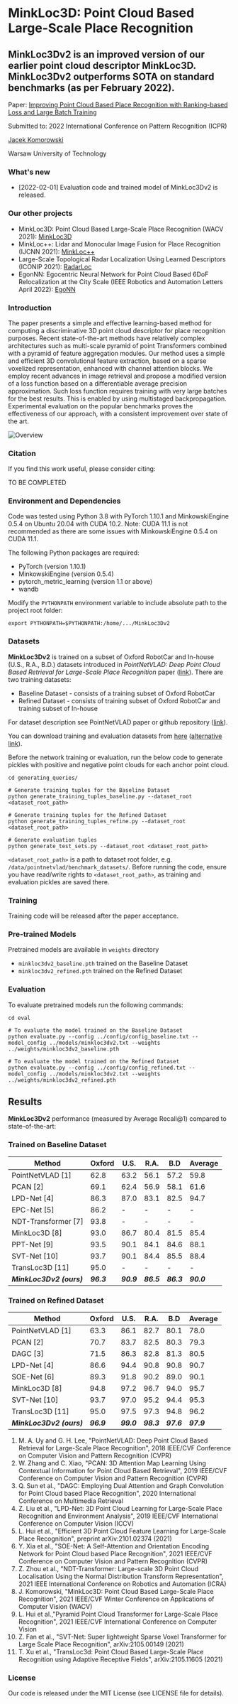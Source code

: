 # MinkLoc3D: Point Cloud Based Large-Scale Place Recognition
## MinkLoc3Dv2 is an improved version of our earlier point cloud descriptor MinkLoc3D. MinkLoc3Dv2 outperforms SOTA on standard benchmarks (as per February 2022).  

Paper: [Improving Point Cloud Based Place Recognition with Ranking-based Loss and Large Batch Training](https://xxxxx) 

Submitted to: 2022 International Conference on Pattern Recognition (ICPR)

[Jacek Komorowski](mailto:jacek.komorowski@pw.edu.pl)

Warsaw University of Technology

### What's new ###
* [2022-02-01] Evaluation code and trained model of MinkLoc3Dv2 is released. 

### Our other projects ###
* MinkLoc3D: Point Cloud Based Large-Scale Place Recognition (WACV 2021): [MinkLoc3D](https://github.com/jac99/MinkLoc3D)
* MinkLoc++: Lidar and Monocular Image Fusion for Place Recognition (IJCNN 2021): [MinkLoc++](https://github.com/jac99/MinkLocMultimodal)
* Large-Scale Topological Radar Localization Using Learned Descriptors (ICONIP 2021): [RadarLoc](https://github.com/jac99/RadarLoc)
* EgonNN: Egocentric Neural Network for Point Cloud Based 6DoF Relocalization at the City Scale (IEEE Robotics and Automation Letters April 2022): [EgoNN](https://github.com/jac99/Egonn) 

### Introduction
The paper presents a simple and effective learning-based method for computing a discriminative 3D point cloud descriptor for place recognition purposes. 
Recent state-of-the-art methods have relatively complex architectures such as multi-scale pyramid of point Transformers combined with a pyramid of feature aggregation modules.
Our method uses a simple and efficient 3D convolutional feature extraction, based on a sparse voxelized representation, enhanced with channel attention blocks. 
We employ recent advances in image retrieval and propose a modified version of a loss function based on a differentiable average precision approximation. Such loss function requires training with very large batches for the best results. This is enabled by using multistaged backpropagation.
Experimental evaluation on the popular benchmarks proves the effectiveness of our approach, with a consistent improvement over state of the art.

![Overview](media/overview.png)

### Citation
If you find this work useful, please consider citing:

TO BE COMPLETED

### Environment and Dependencies
Code was tested using Python 3.8 with PyTorch 1.10.1 and MinkowskiEngine 0.5.4 on Ubuntu 20.04 with CUDA 10.2.
Note: CUDA 11.1 is not recommended as there are some issues with MinkowskiEngine 0.5.4 on CUDA 11.1. 

The following Python packages are required:
* PyTorch (version 1.10.1)
* MinkowskiEngine (version 0.5.4)
* pytorch_metric_learning (version 1.1 or above)
* wandb

Modify the `PYTHONPATH` environment variable to include absolute path to the project root folder: 
```export PYTHONPATH
export PYTHONPATH=$PYTHONPATH:/home/.../MinkLoc3Dv2
```

### Datasets

**MinkLoc3Dv2** is trained on a subset of Oxford RobotCar and In-house (U.S., R.A., B.D.) datasets introduced in
*PointNetVLAD: Deep Point Cloud Based Retrieval for Large-Scale Place Recognition* paper ([link](https://arxiv.org/pdf/1804.03492)).
There are two training datasets:
- Baseline Dataset - consists of a training subset of Oxford RobotCar
- Refined Dataset - consists of training subset of Oxford RobotCar and training subset of In-house

For dataset description see PointNetVLAD paper or github repository ([link](https://github.com/mikacuy/pointnetvlad)).

You can download training and evaluation datasets from 
[here](https://drive.google.com/open?id=1rflmyfZ1v9cGGH0RL4qXRrKhg-8A-U9q) 
([alternative link](https://drive.google.com/file/d/1-1HA9Etw2PpZ8zHd3cjrfiZa8xzbp41J/view?usp=sharing)). 

Before the network training or evaluation, run the below code to generate pickles with positive and negative point clouds for each anchor point cloud. 

```generate pickles
cd generating_queries/ 

# Generate training tuples for the Baseline Dataset
python generate_training_tuples_baseline.py --dataset_root <dataset_root_path>

# Generate training tuples for the Refined Dataset
python generate_training_tuples_refine.py --dataset_root <dataset_root_path>

# Generate evaluation tuples
python generate_test_sets.py --dataset_root <dataset_root_path>
```
`<dataset_root_path>` is a path to dataset root folder, e.g. `/data/pointnetvlad/benchmark_datasets/`.
Before running the code, ensure you have read/write rights to `<dataset_root_path>`, as training and evaluation pickles
are saved there. 

### Training
Training code will be released after the paper acceptance.

### Pre-trained Models

Pretrained models are available in `weights` directory
- `minkloc3dv2_baseline.pth` trained on the Baseline Dataset 
- `minkloc3dv2_refined.pth` trained on the Refined Dataset 

### Evaluation

To evaluate pretrained models run the following commands:

```eval baseline
cd eval

# To evaluate the model trained on the Baseline Dataset
python evaluate.py --config ../config/config_baseline.txt --model_config ../models/minkloc3dv2.txt --weights ../weights/minkloc3dv2_baseline.pth

# To evaluate the model trained on the Refined Dataset
python evaluate.py --config ../config/config_refined.txt --model_config ../models/minkloc3dv2.txt --weights ../weights/minkloc3dv2_refined.pth
```

## Results

**MinkLoc3Dv2** performance (measured by Average Recall@1) compared to state-of-the-art:

### Trained on Baseline Dataset

| Method                   | Oxford     | U.S.       | R.A.       | B.D        | Average    |
|--------------------------|------------|------------|------------|------------|------------|
| PointNetVLAD [1]         | 62.8       | 63.2       | 56.1       | 57.2       | 59.8       |
| PCAN [2]                 | 69.1       | 62.4       | 56.9       | 58.1       | 61.6       |
| LPD-Net [4]              | 86.3       | 87.0       | 83.1       | 82.5       | 94.7       |
| EPC-Net [5]              | 86.2       | -          | -          | -          | -          | 
| NDT-Transformer [7]      | 93.8       | -          | -          | -          | -          |
| MinkLoc3D [8]            | 93.0       | 86.7       | 80.4       | 81.5       | 85.4       |
| PPT-Net [9]              | 93.5       | 90.1       | 84.1       | 84.6       | 88.1       |
| SVT-Net [10]             | 93.7       | 90.1       | 84.4       | 85.5       | 88.4       |
| TransLoc3D [11]          | 95.0       | -          | -          | -          | -          |
| ***MinkLoc3Dv2 (ours)*** | ***96.3*** | ***90.9*** | ***86.5*** | ***86.3*** | ***90.0*** |


### Trained on Refined Dataset


| Method                   | Oxford     | U.S.       | R.A.       | B.D         | Average    |
|--------------------------|------------|------------|------------|-------------|------------|
| PointNetVLAD [1]         | 63.3       | 86.1       | 82.7       | 80.1        | 78.0       |
| PCAN [2]                 | 70.7       | 83.7       | 82.5       | 80.3        | 79.3       |
| DAGC [3]                 | 71.5       | 86.3       | 82.8       | 81.3        | 80.5       |
| LPD-Net [4]              | 86.6       | 94.4       | 90.8       | 90.8        | 90.7       |
| SOE-Net [6]              | 89.3       | 91.8       | 90.2       | 89.0        | 90.1       | 
| MinkLoc3D [8]            | 94.8       | 97.2       | 96.7       | 94.0        | 95.7       |
| SVT-Net [10]             | 93.7       | 97.0       | 95.2       | 94.4        | 95.3       |
| TransLoc3D [11]          | 95.0       | 97.5       | 97.3       | 94.8        | 96.2       |
| ***MinkLoc3Dv2 (ours)*** | ***96.9*** | ***99.0*** | ***98.3*** | ***97.6***  | ***97.9*** |

1. M. A. Uy and G. H. Lee, "PointNetVLAD: Deep Point Cloud Based Retrieval for Large-Scale Place Recognition", 2018 IEEE/CVF Conference on Computer Vision and Pattern Recognition (CVPR)
2. W. Zhang and C. Xiao, "PCAN: 3D Attention Map Learning Using Contextual Information for Point Cloud Based Retrieval", 2019 IEEE/CVF Conference on Computer Vision and Pattern Recognition (CVPR)
3. Q. Sun et al., "DAGC: Employing Dual Attention and Graph Convolution for Point Cloud based Place Recognition", 2020 International Conference on Multimedia Retrieval
4. Z. Liu et al., "LPD-Net: 3D Point Cloud Learning for Large-Scale Place Recognition and Environment Analysis", 2019 IEEE/CVF International Conference on Computer Vision (ICCV)
5. L. Hui et al., "Efficient 3D Point Cloud Feature Learning for Large-Scale Place Recognition", preprint arXiv:2101.02374 (2021)
6. Y. Xia et al., "SOE-Net: A Self-Attention and Orientation Encoding Network for Point Cloud based Place Recognition", 2021 IEEE/CVF Conference on Computer Vision and Pattern Recognition (CVPR)
7. Z. Zhou et al., "NDT-Transformer: Large-scale 3D Point Cloud Localisation Using the Normal Distribution Transform Representation", 
   2021 IEEE International Conference on Robotics and Automation (ICRA)
8. J. Komorowski, "MinkLoc3D: Point Cloud Based Large-Scale Place Recognition", 2021 IEEE/CVF Winter Conference on Applications of Computer Vision (WACV)
9. L. Hui et al.,"Pyramid Point Cloud Transformer for Large-Scale Place Recognition", 2021 IEEE/CVF International Conference on Computer Vision
10. Z. Fan et al., "SVT-Net: Super lightweight Sparse Voxel Transformer for Large Scale Place Recognition", arXiv:2105.00149 (2021)
11. T. Xu et al., "TransLoc3d: Point Cloud Based Large-Scale Place Recognition using Adaptive Receptive Fields", arXiv:2105.11605 (2021)

### License
Our code is released under the MIT License (see LICENSE file for details).
